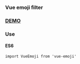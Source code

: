 ### Vue emoji filter

### [DEMO](https://agileago.github.io/vue-emoji/demo/)

### Use

#### ES6

```
import VueEmoji from 'vue-emoji'
```